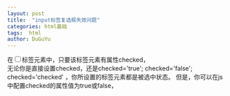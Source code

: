 ```yaml
---
layout: post
title:  "input标签复选框失效问题"
categories: html基础
tags:  html
author: DuGuYu
---
```


   在<input type="checkbox" />标签元素中，只要该标签元素有属性checked，  
无论你是直接设置checked，还是checked='true'; checked='false';   
checked='checked' ，你所设置的标签元素都是被选中状态。
但是，你可以在js中配置checked的属性值为true或false，
